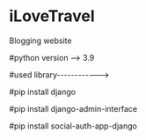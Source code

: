 <h1>iLoveTravel</h1>
<p>Blogging website</p>

#python version --> 3.9

#used library------------>

#pip install django

#pip install django-admin-interface

#pip install social-auth-app-django 